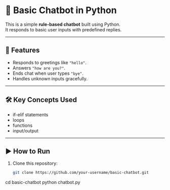 # 🤖 Basic Chatbot in Python

This is a simple **rule-based chatbot** built using Python.  
It responds to basic user inputs with predefined replies.

---

## 🚀 Features
- Responds to greetings like `"hello"`.
- Answers `"how are you?"`.
- Ends chat when user types `"bye"`.
- Handles unknown inputs gracefully.

---

## 🛠 Key Concepts Used
- if-elif statements
- loops
- functions
- input/output

---

## ▶️ How to Run
1. Clone this repository:
   ```bash
   git clone https://github.com/your-username/basic-chatbot.git
cd basic-chatbot
python chatbot.py
